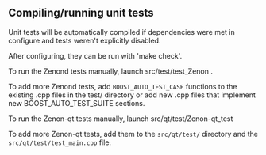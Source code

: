 Compiling/running unit tests
------------------------------------

Unit tests will be automatically compiled if dependencies were met in configure
and tests weren't explicitly disabled.

After configuring, they can be run with 'make check'.

To run the Zenond tests manually, launch src/test/test_Zenon .

To add more Zenond tests, add `BOOST_AUTO_TEST_CASE` functions to the existing
.cpp files in the test/ directory or add new .cpp files that
implement new BOOST_AUTO_TEST_SUITE sections.

To run the Zenon-qt tests manually, launch src/qt/test/Zenon-qt_test

To add more Zenon-qt tests, add them to the `src/qt/test/` directory and
the `src/qt/test/test_main.cpp` file.
